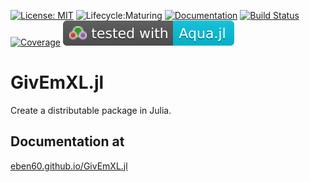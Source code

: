 [![License: MIT](https://img.shields.io/badge/License-MIT-yellow.svg)](https://opensource.org/licenses/MIT)
![Lifecycle:Maturing](https://img.shields.io/badge/Lifecycle-Maturing-007EC6)
[![Documentation](https://img.shields.io/badge/docs-stable-blue.svg)](https://eben60.github.io/GivEmXL.jl/) 
[![Build Status](https://github.com/Eben60/GivEmXL.jl/workflows/CI/badge.svg)](https://github.com/Eben60/GivEmXL.jl/actions?query=workflow%3ACI) 
[![Coverage](https://codecov.io/gh/Eben60/GivEmXL.jl/branch/main/graph/badge.svg)](https://codecov.io/gh/Eben60/GivEmXL.jl) 
[![Aqua QA](https://raw.githubusercontent.com/JuliaTesting/Aqua.jl/master/badge.svg)](https://github.com/JuliaTesting/Aqua.jl)

# GivEmXL.jl

Create a distributable package in Julia. 

## Documentation at 
[eben60.github.io/GivEmXL.jl](https://eben60.github.io/GivEmXL.jl/)

